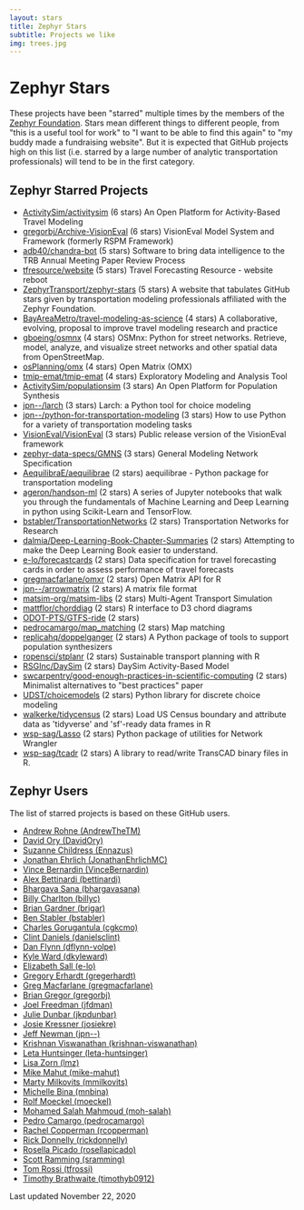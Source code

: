 ```yaml
---
layout: stars
title: Zephyr Stars
subtitle: Projects we like
img: trees.jpg
---
```


# Zephyr Stars

These projects have been "starred" multiple times by the
members of the [Zephyr Foundation](https://zephyrtransport.org).
Stars mean different things to different people, from "this is a
useful tool for work" to "I want to be able to find this again"
to "my buddy made a fundraising website". But it is expected
that GitHub projects high on this list (i.e. starred by a large
number of analytic transportation professionals) will tend to be
in the first category.

## Zephyr Starred Projects

- [ActivitySim/activitysim](https://www.github.com/ActivitySim/activitysim) (6 stars)
  An Open Platform for Activity-Based Travel Modeling
- [gregorbj/Archive-VisionEval](https://www.github.com/gregorbj/Archive-VisionEval) (6 stars)
  VisionEval Model System and Framework (formerly RSPM Framework)
- [adb40/chandra-bot](https://www.github.com/adb40/chandra-bot) (5 stars)
  Software to bring data intelligence to the TRB Annual Meeting Paper Review Process
- [tfresource/website](https://www.github.com/tfresource/website) (5 stars)
  Travel Forecasting Resource - website reboot
- [ZephyrTransport/zephyr-stars](https://www.github.com/ZephyrTransport/zephyr-stars) (5 stars)
  A website that tabulates GitHub stars given by transportation modeling professionals affiliated with the Zephyr Foundation.
- [BayAreaMetro/travel-modeling-as-science](https://www.github.com/BayAreaMetro/travel-modeling-as-science) (4 stars)
  A collaborative, evolving, proposal to improve travel modeling research and practice
- [gboeing/osmnx](https://www.github.com/gboeing/osmnx) (4 stars)
  OSMnx: Python for street networks. Retrieve, model, analyze, and visualize street networks and other spatial data from OpenStreetMap.
- [osPlanning/omx](https://www.github.com/osPlanning/omx) (4 stars)
  Open Matrix (OMX)
- [tmip-emat/tmip-emat](https://www.github.com/tmip-emat/tmip-emat) (4 stars)
  Exploratory Modeling and Analysis Tool
- [ActivitySim/populationsim](https://www.github.com/ActivitySim/populationsim) (3 stars)
  An Open Platform for Population Synthesis
- [jpn--/larch](https://www.github.com/jpn--/larch) (3 stars)
  Larch: a Python tool for choice modeling
- [jpn--/python-for-transportation-modeling](https://www.github.com/jpn--/python-for-transportation-modeling) (3 stars)
  How to use Python for a variety of transportation modeling tasks
- [VisionEval/VisionEval](https://www.github.com/VisionEval/VisionEval) (3 stars)
  Public release version of the VisionEval framework
- [zephyr-data-specs/GMNS](https://www.github.com/zephyr-data-specs/GMNS) (3 stars)
  General Modeling Network Specification
- [AequilibraE/aequilibrae](https://www.github.com/AequilibraE/aequilibrae) (2 stars)
  aequilibrae - Python package for transportation modeling
- [ageron/handson-ml](https://www.github.com/ageron/handson-ml) (2 stars)
  A series of Jupyter notebooks that walk you through the fundamentals of Machine Learning and Deep Learning in python using Scikit-Learn and TensorFlow.
- [bstabler/TransportationNetworks](https://www.github.com/bstabler/TransportationNetworks) (2 stars)
  Transportation Networks for Research
- [dalmia/Deep-Learning-Book-Chapter-Summaries](https://www.github.com/dalmia/Deep-Learning-Book-Chapter-Summaries) (2 stars)
  Attempting to make the Deep Learning Book easier to understand.
- [e-lo/forecastcards](https://www.github.com/e-lo/forecastcards) (2 stars)
  Data specification for travel forecasting cards in order to assess performance of travel forecasts
- [gregmacfarlane/omxr](https://www.github.com/gregmacfarlane/omxr) (2 stars)
  Open Matrix API for R
- [jpn--/arrowmatrix](https://www.github.com/jpn--/arrowmatrix) (2 stars)
  A matrix file format
- [matsim-org/matsim-libs](https://www.github.com/matsim-org/matsim-libs) (2 stars)
  Multi-Agent Transport Simulation
- [mattflor/chorddiag](https://www.github.com/mattflor/chorddiag) (2 stars)
  R interface to D3 chord diagrams
- [ODOT-PTS/GTFS-ride](https://www.github.com/ODOT-PTS/GTFS-ride) (2 stars)
- [pedrocamargo/map_matching](https://www.github.com/pedrocamargo/map_matching) (2 stars)
  Map matching
- [replicahq/doppelganger](https://www.github.com/replicahq/doppelganger) (2 stars)
  A Python package of tools to support population synthesizers
- [ropensci/stplanr](https://www.github.com/ropensci/stplanr) (2 stars)
  Sustainable transport planning with R
- [RSGInc/DaySim](https://www.github.com/RSGInc/DaySim) (2 stars)
  DaySim Activity-Based Model
- [swcarpentry/good-enough-practices-in-scientific-computing](https://www.github.com/swcarpentry/good-enough-practices-in-scientific-computing) (2 stars)
  Minimalist alternatives to "best practices" paper
- [UDST/choicemodels](https://www.github.com/UDST/choicemodels) (2 stars)
  Python library for discrete choice modeling
- [walkerke/tidycensus](https://www.github.com/walkerke/tidycensus) (2 stars)
  Load US Census boundary and attribute data as 'tidyverse' and 'sf'-ready data frames in R
- [wsp-sag/Lasso](https://www.github.com/wsp-sag/Lasso) (2 stars)
  Python package of utilities for Network Wrangler
- [wsp-sag/tcadr](https://www.github.com/wsp-sag/tcadr) (2 stars)
  A library to read/write TransCAD binary files in R.

## Zephyr Users

The list of starred projects is based on these GitHub users.

- [Andrew Rohne (AndrewTheTM)](https://www.github.com/AndrewTheTM)
- [David Ory (DavidOry)](https://www.github.com/DavidOry)
- [Suzanne Childress (Ennazus)](https://www.github.com/Ennazus)
- [Jonathan Ehrlich (JonathanEhrlichMC)](https://www.github.com/JonathanEhrlichMC)
- [Vince Bernardin (VinceBernardin)](https://www.github.com/VinceBernardin)
- [Alex Bettinardi (bettinardi)](https://www.github.com/bettinardi)
- [Bhargava Sana (bhargavasana)](https://www.github.com/bhargavasana)
- [Billy Charlton (billyc)](https://www.github.com/billyc)
- [Brian Gardner (brigar)](https://www.github.com/brigar)
- [Ben Stabler (bstabler)](https://www.github.com/bstabler)
- [Charles Gorugantula (cgkcmo)](https://www.github.com/cgkcmo)
- [Clint Daniels (danielsclint)](https://www.github.com/danielsclint)
- [Dan Flynn (dflynn-volpe)](https://www.github.com/dflynn-volpe)
- [Kyle Ward (dkyleward)](https://www.github.com/dkyleward)
- [Elizabeth Sall (e-lo)](https://www.github.com/e-lo)
- [Gregory Erhardt (gregerhardt)](https://www.github.com/gregerhardt)
- [Greg Macfarlane (gregmacfarlane)](https://www.github.com/gregmacfarlane)
- [Brian Gregor (gregorbj)](https://www.github.com/gregorbj)
- [Joel Freedman (jfdman)](https://www.github.com/jfdman)
- [Julie Dunbar (jkpdunbar)](https://www.github.com/jkpdunbar)
- [Josie Kressner (josiekre)](https://www.github.com/josiekre)
- [Jeff Newman (jpn--)](https://www.github.com/jpn--)
- [Krishnan Viswanathan (krishnan-viswanathan)](https://www.github.com/krishnan-viswanathan)
- [Leta Huntsinger (leta-huntsinger)](https://www.github.com/leta-huntsinger)
- [Lisa Zorn (lmz)](https://www.github.com/lmz)
- [Mike Mahut (mike-mahut)](https://www.github.com/mike-mahut)
- [Marty Milkovits (mmilkovits)](https://www.github.com/mmilkovits)
- [Michelle Bina (mnbina)](https://www.github.com/mnbina)
- [Rolf Moeckel (moeckel)](https://www.github.com/moeckel)
- [Mohamed Salah Mahmoud (moh-salah)](https://www.github.com/moh-salah)
- [Pedro Camargo (pedrocamargo)](https://www.github.com/pedrocamargo)
- [Rachel Copperman (rcopperman)](https://www.github.com/rcopperman)
- [Rick Donnelly (rickdonnelly)](https://www.github.com/rickdonnelly)
- [Rosella Picado (rosellapicado)](https://www.github.com/rosellapicado)
- [Scott Ramming (sramming)](https://www.github.com/sramming)
- [Tom Rossi (tfrossi)](https://www.github.com/tfrossi)
- [Timothy Brathwaite (timothyb0912)](https://www.github.com/timothyb0912)

Last updated November 22, 2020
